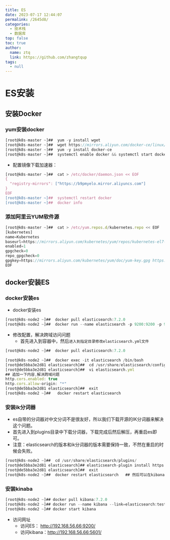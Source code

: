 ```yaml
---
title: ES
date: 2023-07-17 12:44:07
permalink: /2645d8/
categories: 
  - 技术栈
  - 数据库
top: false
toc: true
author: 
  name: ztq
  link: https://github.com/zhangtqup
tags: 
  - null
---
```


# ES安装

## 安装Docker

### yum安装docker

```javascript
[root@k8s-master ~]##  yum -y install wget
[root@k8s-master ~]##  wget https://mirrors.aliyun.com/docker-ce/linux/centos/docker-ce.repo -O /etc/yum.repos.d/docker-ce.repo
[root@k8s-master ~]##  yum -y install docker-ce
[root@k8s-master ~]##  systemctl enable docker && systemctl start docker
```



- 配置镜像下载加速器：

```javascript
[root@k8s-master ~]##  cat > /etc/docker/daemon.json << EOF
{
  "registry-mirrors": ["https://b9pmyelo.mirror.aliyuncs.com"]
}
EOF
[root@k8s-master ~]##  systemctl restart docker
[root@k8s-master ~]##  docker info
```

### 添加阿里云YUM软件源



```javascript
[root@k8s-master ~]##  cat > /etc/yum.repos.d/kubernetes.repo << EOF
[kubernetes]
name=Kubernetes
baseurl=https://mirrors.aliyun.com/kubernetes/yum/repos/kubernetes-el7-x86_64
enabled=1
gpgcheck=0
repo_gpgcheck=0
gpgkey=https://mirrors.aliyun.com/kubernetes/yum/doc/yum-key.gpg https://mirrors.aliyun.com/kubernetes/yum/doc/rpm-package-key.gpg
EOF
```



## docker安装ES

### docker安装es

- docker安装es

```javascript
[root@k8s-node2 ~]##  docker pull elasticsearch:7.2.0
[root@k8s-node2 ~]##  docker run --name elasticsearch -p 9200:9200 -p 9300:9300 -e "discovery.type=single-node" -d elasticsearch:7.2.0
```

- 修改配置，解决跨域访问问题
  - 首先进入到容器中，然后`进入到指定目录修改elasticsearch.yml文件`

```javascript
[root@k8s-node2 ~]##  docker pull elasticsearch:7.2.0
 
[root@k8s-node2 ~]##  docker exec -it elasticsearch /bin/bash
[root@de5bba3e2d81 elasticsearch]##  cd /usr/share/elasticsearch/config/
[root@de5bba3e2d81 elasticsearch]##  vi elasticsearch.yml
## 追加一下内容,解决跨域问题
http.cors.enabled: true
http.cors.allow-origin: "*"
[root@de5bba3e2d81 elasticsearch]##  exit
[root@k8s-node2 ~]##   docker restart elasticsearch
```



### 安装ik分词器

- es自带的分词器对中文分词不是很友好，所以我们下载开源的IK分词器来解决这个问题。
- 首先进入到plugins目录中下载分词器，下载完成后然后解压，再重启es即可。
- 注意：elasticsearch的版本和ik分词器的版本需要保持一致，不然在重启的时候会失败。

```javascript
[root@k8s-node2 ~]##  cd /usr/share/elasticsearch/plugins/
[root@de5bba3e2d81 elasticsearch]## elasticsearch-plugin install https://github.com/medcl/elasticsearch-analysis-ik/releases/download/v7.2.0/elasticsearch-analysis-ik-7.2.0.zip
[root@de5bba3e2d81 elasticsearch]##  exit
[root@k8s-node2 ~]##  docker restart elasticsearch   ## 然后可以在kibana界面的dev tools中验证是否安装成功；
```



###  安装kinaba

```javascript
[root@k8s-node2 ~]## docker pull kibana:7.2.0
[root@k8s-node2 ~]## docker run --name kibana --link=elasticsearch:test  -p 5601:5601 -d kibana:7.2.0
[root@k8s-node2 ~]## docker start kibana
```



- 访问网址
  - 访问ES： http://192.168.56.66:9200/
  - 访问kibana：http://192.168.56.66:5601/

###  
